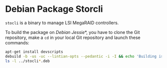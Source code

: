 # Debian Package Storcli

`stocli` is a binary to manage LSI MegaRAID controllers.

To build the package on *Debian Jessie**, you have to clone
the Git repository, make a `cd` in your local Git repository
and launch these commands:

```sh
apt-get install devscripts
debuild -b -us -uc --lintian-opts --pedantic -i -I && echo 'Building is OK!'
ls -l ../stocli*.deb
```


